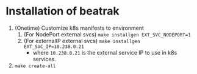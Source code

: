 # Installation of beatrak
1. (Onetime) Customize k8s manifests to environment
   1. (For NodePort external svcs) `make installgen EXT_SVC_NODEPORT=1`
   1. (For externalIP external svcs) `make installgen EXT_SVC_IP=10.238.0.21`
      - where `10.238.0.21` is the external service IP to use in k8s services.
1. `make create-all`
